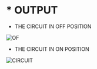# * OUTPUT
 * THE CIRCUIT IN OFF POSITION
 
 ![OF](https://user-images.githubusercontent.com/101693748/163986072-33e49534-8914-4023-a45a-a6d71f026103.png)
 
 * THE CIRCUIT IN ON POSITION
 
 ![CIRCUIT](https://user-images.githubusercontent.com/101693748/163986246-95ebd889-f8ad-46e1-8c6f-00952eb713ca.png)

